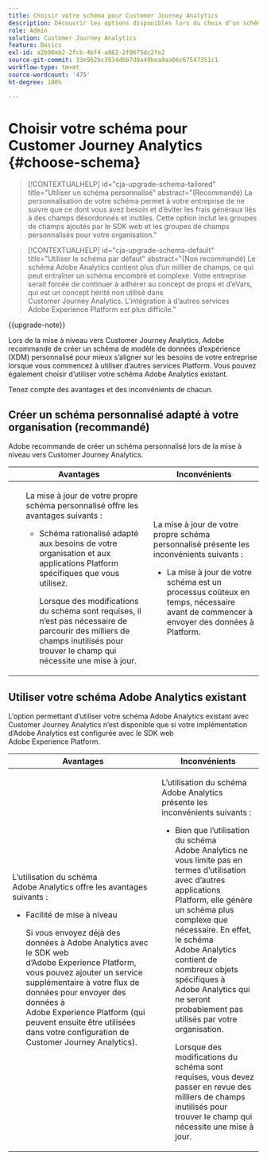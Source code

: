 ```yaml
---
title: Choisir votre schéma pour Customer Journey Analytics
description: Découvrir les options disponibles lors du choix d’un schéma pour Customer Journey Analytics ainsi que les avantages et les inconvénients de chacune d’elles
role: Admin
solution: Customer Journey Analytics
feature: Basics
exl-id: a2b90ab2-2fcb-4bf4-a862-2f0675dc2fe2
source-git-commit: 33e962bc3834d6b7d0a49bea9aa06c67547351c1
workflow-type: tm+mt
source-wordcount: '475'
ht-degree: 100%

---
```


# Choisir votre schéma pour Customer Journey Analytics {#choose-schema}

<!-- markdownlint-disable MD034 -->

>[!CONTEXTUALHELP]
>id="cja-upgrade-schema-tailored"
>title="Utiliser un schéma personnalisé"
>abstract="(Recommandé) La personnalisation de votre schéma permet à votre entreprise de ne suivre que ce dont vous avez besoin et d’éviter les frais généraux liés à des champs désordonnés et inutiles. Cette option inclut les groupes de champs ajoutés par le SDK web et les groupes de champs personnalisés pour votre organisation."

<!-- markdownlint-enable MD034 -->

<!-- markdownlint-disable MD034 -->

>[!CONTEXTUALHELP]
>id="cja-upgrade-schema-default"
>title="Utiliser le schéma par défaut"
>abstract="(Non recommandé) Le schéma Adobe Analytics contient plus d’un millier de champs, ce qui peut entraîner un schéma encombré et complexe. Votre entreprise serait forcée de continuer à adhérer au concept de props et d’eVars, qui est un concept hérité non utilisé dans Customer Journey Analytics. L’intégration à d’autres services Adobe Experience Platform est plus difficile."

<!-- markdownlint-enable MD034 -->

{{upgrade-note}}

<!-- this page exists as the "Learn more" link in the info icons for the options "I am comfortable using my Adobe Analytics schema as a basis" and "I want to use a schema tailored to my organization" -->

Lors de la mise à niveau vers Customer Journey Analytics, Adobe recommande de créer un schéma de modèle de données d’expérience (XDM) personnalisé pour mieux s’aligner sur les besoins de votre entreprise lorsque vous commencez à utiliser d’autres services Platform. Vous pouvez également choisir d’utiliser votre schéma Adobe Analytics existant.

Tenez compte des avantages et des inconvénients de chacun.

## Créer un schéma personnalisé adapté à votre organisation (recommandé)

Adobe recommande de créer un schéma personnalisé lors de la mise à niveau vers Customer Journey Analytics.

| Avantages | Inconvénients |
|----------|---------|
| <ul><p>La mise à jour de votre propre schéma personnalisé offre les avantages suivants :</p><ul><li>Schéma rationalisé adapté aux besoins de votre organisation et aux applications Platform spécifiques que vous utilisez.</li><p>Lorsque des modifications du schéma sont requises, il n’est pas nécessaire de parcourir des milliers de champs inutilisés pour trouver le champ qui nécessite une mise à jour.</p></ul> | <p>La mise à jour de votre propre schéma personnalisé présente les inconvénients suivants :</p><ul><li>La mise à jour de votre schéma est un processus coûteux en temps, nécessaire avant de commencer à envoyer des données à Platform.</li></ul> |

## Utiliser votre schéma Adobe Analytics existant

L’option permettant d’utiliser votre schéma Adobe Analytics existant avec Customer Journey Analytics n’est disponible que si votre implémentation d’Adobe Analytics est configurée avec le SDK web Adobe Experience Platform. <!-- correct? Or can you do this with an AppMeasurement implementation?-->

| Avantages | Inconvénients |
|----------|---------|
| <p>L’utilisation du schéma Adobe Analytics offre les avantages suivants :</p><ul><li>Facilité de mise à niveau<p>Si vous envoyez déjà des données à Adobe Analytics avec le SDK web d’Adobe Experience Platform, vous pouvez ajouter un service supplémentaire à votre flux de données pour envoyer des données à Adobe Experience Platform (qui peuvent ensuite être utilisées dans votre configuration de Customer Journey Analytics).</p></li></ul> | <p>L’utilisation du schéma Adobe Analytics présente les inconvénients suivants :</p><ul><li>Bien que l’utilisation du schéma Adobe Analytics ne vous limite pas en termes d’utilisation avec d’autres applications Platform, elle génère un schéma plus complexe que nécessaire. En effet, le schéma Adobe Analytics contient de nombreux objets spécifiques à Adobe Analytics qui ne seront probablement pas utilisés par votre organisation.<p>Lorsque des modifications du schéma sont requises, vous devez passer en revue des milliers de champs inutilisés pour trouver le champ qui nécessite une mise à jour.</p></li></ul> |




<!-- Not sure about any of this: 

If you plan to use your Adobe Analytics schema, the following steps are required:

For Adobe Analytics implementations using AppMeasurement:

1. Datastream mapping

For Adobe Analytics implementations using the Web SDK:

1. 



the upgrade steps provided by the Customer Journey Analytics Upgrade Guide.

If you want to create an XDM schema to use with Customer Journey Analytics, continue with [Create an XDM schema to use with Customer Journey Analytics](/help/getting-started/cja-upgrade/cja-upgrade-schema-create.md).


Tags: (All 3 require data prep mapping. Would need to go into the datastream and map every single field to its appropriate place in XDM. Because whenever you use the data object, it always requires mapping. If you send something in the data object and it doesn't get mapped, the it is permanently lost and can't be recovered.)

1. Shim - Intercepts and instead of sending data to a report suite, it sends it to a Data View. (Data object)

1. Russ special - convert current implementation to a Web SDK implementation - put everything in the data object. 

1. Plop entire data layer into the data object and send that to the datastream. (not documented. Might be the Web SDK docs.)

-->
